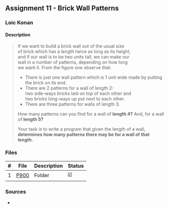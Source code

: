 ## Assignment 11 - Brick Wall Patterns

### Loic Konan

#### Description

> If we want to build a brick wall out of the usual size<br>
> of brick which has a length twice as long as its height,<br>
> and if our wall is to be two units tall, we can make our<br>
> wall in a number of patterns, depending on how long<br>
> we want it. From the figure one observe that:<br>
>
> - There is just one wall pattern which is 1 unit wide made by putting the brick on its end.
> - There are 2 patterns for a wall of length 2:<br>
> two side-ways bricks laid on top of each other and<br>
> two bricks long-ways up put next to each other.
> - There are three patterns for walls of length 3.
>
> How many patterns can you find for a wall of **length 4?** And, for a wall of **length 5?**<br>
>
> Your task is to write a program that given the length of a wall,<br>
> **determines how many patterns there may be for a wall of that length.**

### Files

|   #   | File        | Description | Status                  |
| :---: | ----------- | ----------- | ----------------------- |
|   1   | [P900](./P900) | Folder      | :ballot_box_with_check: |

### Sources

- 
